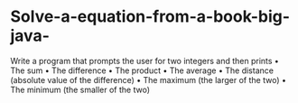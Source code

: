 # Solve-a-equation-from-a-book-big-java-
 Write a program that prompts the user for two integers and then prints • The sum • The difference • The product • The average • The distance (absolute value of the difference) • The maximum (the larger of the two) • The minimum (the smaller of the two)
